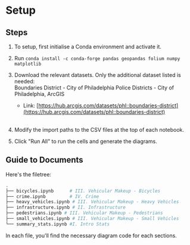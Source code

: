 # Setup

## Steps

1. To setup, first initialise a Conda environment and activate it.
2. Run `conda install -c conda-forge pandas geopandas folium numpy matplotlib`
3. Download the relevant datasets. Only the additional dataset listed is needed:<br/>
  Boundaries District - City of Philadelphia Police Districts - City of Philadelphia, ArcGIS
    - Link: [https://hub.arcgis.com/datasets/phl::boundaries-district](https://hub.arcgis.com/datasets/phl::boundaries-district)

    <br/>

4. Modify the import paths to the CSV files at the top of each notebook.
5. Click "Run All" to run the cells and generate the diagrams.

## Guide to Documents

Here's the filetree:

```sh
.
├── bicycles.ipynb      # III. Vehicular Makeup - Bicycles
├── crime.ipynb         # IV. Crime
├── heavy_vehicles.ipynb # III. Vehicular Makeup - Heavy Vehicles
├── infrastructure.ipynb # II. Infrastructure
├── pedestrians.ipynb # III. Vehicular Makeup - Pedestrians
├── small_vehicles.ipynb # III. Vehicular Makeup - Small Vehicles
└── summary_stats.ipynb #I. Intro Stats
```

In each file, you'll find the necessary diagram code for each sections.
